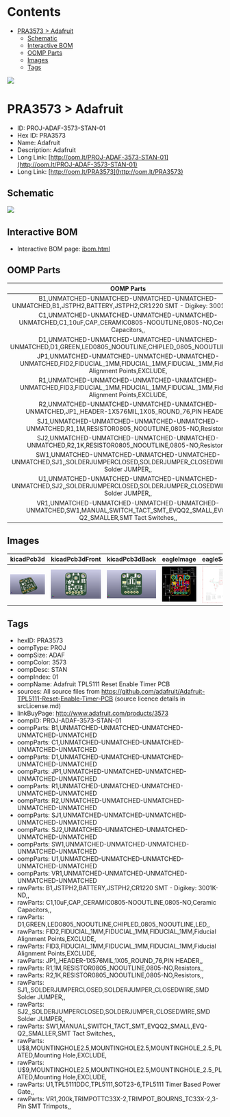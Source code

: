 



Contents
========

* [PRA3573 > Adafruit](#pra3573--adafruit)
	* [Schematic](#schematic)
	* [Interactive BOM](#interactive-bom)
	* [OOMP Parts](#oomp-parts)
	* [Images](#images)
	* [Tags](#tags)
  
![][im]
# PRA3573 > Adafruit

- ID: PROJ-ADAF-3573-STAN-01
- Hex ID: PRA3573
- Name: Adafruit
- Description: Adafruit
- Long Link: [http://oom.lt/PROJ-ADAF-3573-STAN-01](http://oom.lt/PROJ-ADAF-3573-STAN-01)
- Long Link: [http://oom.lt/PRA3573](http://oom.lt/PRA3573)

## Schematic
  
![][schem]
## Interactive BOM

- Interactive BOM page: [ibom.html](https://htmlpreview.github.io/?https://github.com/oomlout/oomlout_OOMP_projects/blob/main/PROJ-ADAF-3573-STAN-01/kicad/bom/ibom.html)

## OOMP Parts
  

|OOMP Parts|
| :---: |
|B1,UNMATCHED-UNMATCHED-UNMATCHED-UNMATCHED-UNMATCHED,B1,JSTPH2,BATTERY,JSTPH2,CR1220 SMT - Digikey: 3001K-ND,,|
|C1,UNMATCHED-UNMATCHED-UNMATCHED-UNMATCHED-UNMATCHED,C1,10uF,CAP_CERAMIC0805-NOOUTLINE,0805-NO,Ceramic Capacitors,,|
|D1,UNMATCHED-UNMATCHED-UNMATCHED-UNMATCHED-UNMATCHED,D1,GREEN,LED0805_NOOUTLINE,CHIPLED_0805_NOOUTLINE,LED,,|
|JP1,UNMATCHED-UNMATCHED-UNMATCHED-UNMATCHED-UNMATCHED,FID2,FIDUCIAL_1MM,FIDUCIAL_1MM,FIDUCIAL_1MM,Fiducial Alignment Points,EXCLUDE,|
|R1,UNMATCHED-UNMATCHED-UNMATCHED-UNMATCHED-UNMATCHED,FID3,FIDUCIAL_1MM,FIDUCIAL_1MM,FIDUCIAL_1MM,Fiducial Alignment Points,EXCLUDE,|
|R2,UNMATCHED-UNMATCHED-UNMATCHED-UNMATCHED-UNMATCHED,JP1,,HEADER-1X576MIL,1X05_ROUND_76,PIN HEADER,,|
|SJ1,UNMATCHED-UNMATCHED-UNMATCHED-UNMATCHED-UNMATCHED,R1,1M,RESISTOR0805_NOOUTLINE,0805-NO,Resistors,,|
|SJ2,UNMATCHED-UNMATCHED-UNMATCHED-UNMATCHED-UNMATCHED,R2,1K,RESISTOR0805_NOOUTLINE,0805-NO,Resistors,,|
|SW1,UNMATCHED-UNMATCHED-UNMATCHED-UNMATCHED-UNMATCHED,SJ1,,SOLDERJUMPERCLOSED,SOLDERJUMPER_CLOSEDWIRE,SMD Solder JUMPER,,|
|U1,UNMATCHED-UNMATCHED-UNMATCHED-UNMATCHED-UNMATCHED,SJ2,,SOLDERJUMPERCLOSED,SOLDERJUMPER_CLOSEDWIRE,SMD Solder JUMPER,,|
|VR1,UNMATCHED-UNMATCHED-UNMATCHED-UNMATCHED-UNMATCHED,SW1,MANUAL,SWITCH_TACT_SMT_EVQQ2_SMALL,EVQ-Q2_SMALLER,SMT Tact Switches,,|

## Images
  
  

|kicadPcb3d|kicadPcb3dFront|kicadPcb3dBack|eagleImage|eagleSchemImage|
| :---: | :---: | :---: | :---: | :---: |
|[![kicadPcb3d](kicadPcb3d_140.png)](kicadPcb3d.png)|[![kicadPcb3dFront](kicadPcb3dFront_140.png)](kicadPcb3dFront.png)|[![kicadPcb3dBack](kicadPcb3dBack_140.png)](kicadPcb3dBack.png)|[![eagleImage](eagleImage_140.png)](eagleImage.png)|[![eagleSchemImage](eagleSchemImage_140.png)](eagleSchemImage.png)|

## Tags

- hexID: PRA3573
- oompType: PROJ
- oompSize: ADAF
- oompColor: 3573
- oompDesc: STAN
- oompIndex: 01
- oompName: Adafruit TPL5111 Reset Enable Timer PCB
- sources: All source files from https://github.com/adafruit/Adafruit-TPL5111-Reset-Enable-Timer-PCB (source licence details in srcLicense.md)
- linkBuyPage: http://www.adafruit.com/products/3573
- oompID: PROJ-ADAF-3573-STAN-01
- oompParts: B1,UNMATCHED-UNMATCHED-UNMATCHED-UNMATCHED-UNMATCHED
- oompParts: C1,UNMATCHED-UNMATCHED-UNMATCHED-UNMATCHED-UNMATCHED
- oompParts: D1,UNMATCHED-UNMATCHED-UNMATCHED-UNMATCHED-UNMATCHED
- oompParts: JP1,UNMATCHED-UNMATCHED-UNMATCHED-UNMATCHED-UNMATCHED
- oompParts: R1,UNMATCHED-UNMATCHED-UNMATCHED-UNMATCHED-UNMATCHED
- oompParts: R2,UNMATCHED-UNMATCHED-UNMATCHED-UNMATCHED-UNMATCHED
- oompParts: SJ1,UNMATCHED-UNMATCHED-UNMATCHED-UNMATCHED-UNMATCHED
- oompParts: SJ2,UNMATCHED-UNMATCHED-UNMATCHED-UNMATCHED-UNMATCHED
- oompParts: SW1,UNMATCHED-UNMATCHED-UNMATCHED-UNMATCHED-UNMATCHED
- oompParts: U1,UNMATCHED-UNMATCHED-UNMATCHED-UNMATCHED-UNMATCHED
- oompParts: VR1,UNMATCHED-UNMATCHED-UNMATCHED-UNMATCHED-UNMATCHED
- rawParts: B1,JSTPH2,BATTERY,JSTPH2,CR1220 SMT - Digikey: 3001K-ND,,
- rawParts: C1,10uF,CAP_CERAMIC0805-NOOUTLINE,0805-NO,Ceramic Capacitors,,
- rawParts: D1,GREEN,LED0805_NOOUTLINE,CHIPLED_0805_NOOUTLINE,LED,,
- rawParts: FID2,FIDUCIAL_1MM,FIDUCIAL_1MM,FIDUCIAL_1MM,Fiducial Alignment Points,EXCLUDE,
- rawParts: FID3,FIDUCIAL_1MM,FIDUCIAL_1MM,FIDUCIAL_1MM,Fiducial Alignment Points,EXCLUDE,
- rawParts: JP1,,HEADER-1X576MIL,1X05_ROUND_76,PIN HEADER,,
- rawParts: R1,1M,RESISTOR0805_NOOUTLINE,0805-NO,Resistors,,
- rawParts: R2,1K,RESISTOR0805_NOOUTLINE,0805-NO,Resistors,,
- rawParts: SJ1,,SOLDERJUMPERCLOSED,SOLDERJUMPER_CLOSEDWIRE,SMD Solder JUMPER,,
- rawParts: SJ2,,SOLDERJUMPERCLOSED,SOLDERJUMPER_CLOSEDWIRE,SMD Solder JUMPER,,
- rawParts: SW1,MANUAL,SWITCH_TACT_SMT_EVQQ2_SMALL,EVQ-Q2_SMALLER,SMT Tact Switches,,
- rawParts: U$8,MOUNTINGHOLE2.5,MOUNTINGHOLE2.5,MOUNTINGHOLE_2.5_PLATED,Mounting Hole,EXCLUDE,
- rawParts: U$9,MOUNTINGHOLE2.5,MOUNTINGHOLE2.5,MOUNTINGHOLE_2.5_PLATED,Mounting Hole,EXCLUDE,
- rawParts: U1,TPL5111DDC,TPL5111,SOT23-6,TPL5111 Timer Based Power Gate,,
- rawParts: VR1,200k,TRIMPOTTC33X-2,TRIMPOT_BOURNS_TC33X-2,3-Pin SMT Trimpots,,



[im]: kicadPcb3d_450.png
[schem]: eagleSchemImage.png
